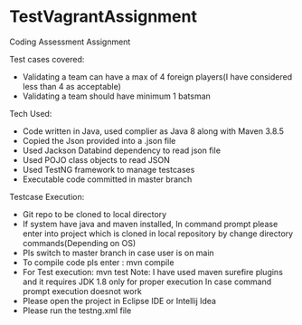 # TestVagrantAssignment
Coding Assessment Assignment

Test cases covered:
- Validating a team can have a max of 4 foreign players(I have considered less than 4 as acceptable)
- Validating a team should have minimum 1 batsman 

Tech Used:
- Code written in Java, used complier as Java 8 along with Maven 3.8.5
- Copied the Json provided into a .json file 
- Used Jackson Databind dependency to read json file
- Used POJO class objects to read JSON
- Used TestNG framework to manage testcases
- Executable code committed in master branch 


Testcase Execution:
- Git repo to be cloned to local directory 
- If system have java and maven installed,
In command prompt please enter into project which is cloned in local repository by change directory commands(Depending on OS)
- Pls switch to master branch in case user is on main
- To compile code pls enter : mvn compile
- For Test execution: mvn test
Note: I have used maven surefire plugins and it requires JDK 1.8 only for proper execution
In case command prompt execution doesnot work
- Please open the project in Eclipse IDE or Intellij Idea
- Please run the testng.xml file
